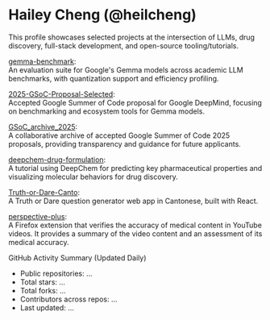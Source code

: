 # Hailey Cheng (@heilcheng)

This profile showcases selected projects at the intersection of LLMs, drug discovery, full-stack development, and open-source tooling/tutorials.

[gemma-benchmark](https://github.com/heilcheng/gemma-benchmark):  
An evaluation suite for Google's Gemma models across academic LLM benchmarks, with quantization support and efficiency profiling.

[2025-GSoC-Proposal-Selected](https://github.com/heilcheng/2025-GSoC-Proposal-Selected):  
Accepted Google Summer of Code proposal for Google DeepMind, focusing on benchmarking and ecosystem tools for Gemma models.

[GSoC_archive_2025](https://github.com/SammanSarkar/GSoC_archive_2025):  
A collaborative archive of accepted Google Summer of Code 2025 proposals, providing transparency and guidance for future applicants.

[deepchem-drug-formulation](https://github.com/heilcheng/deepchem-drug-formulation):  
A tutorial using DeepChem for predicting key pharmaceutical properties and visualizing molecular behaviors for drug discovery.

[Truth-or-Dare-Canto](https://github.com/heilcheng/Truth-or-Dare-Canto):  
A Truth or Dare question generator web app in Cantonese, built with React.

[perspective-plus](https://github.com/heilcheng/perspective-plus):  
A Firefox extension that verifies the accuracy of medical content in YouTube videos. It provides a summary of the video content and an assessment of its medical accuracy.

<!-- STATS:START -->
 GitHub Activity Summary (Updated Daily)

- Public repositories: ...
- Total stars: ...
- Total forks: ...
- Contributors across repos: ...
- Last updated: ...
<!-- STATS:END -->

